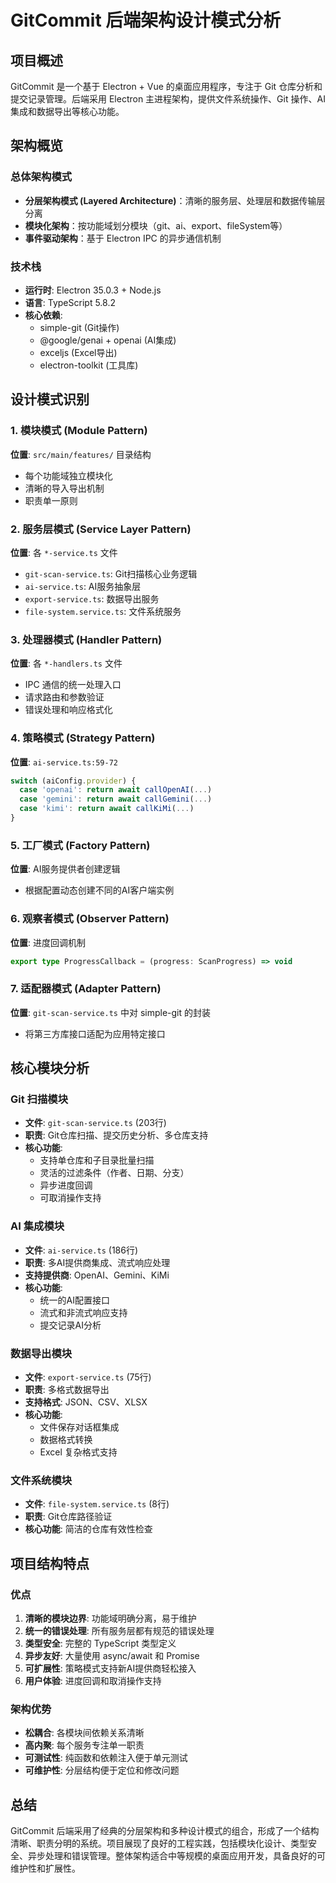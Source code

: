 # GitCommit 后端架构设计模式分析

## 项目概述

GitCommit 是一个基于 Electron + Vue 的桌面应用程序，专注于 Git 仓库分析和提交记录管理。后端采用 Electron 主进程架构，提供文件系统操作、Git 操作、AI 集成和数据导出等核心功能。

## 架构概览

### 总体架构模式
- **分层架构模式 (Layered Architecture)**：清晰的服务层、处理层和数据传输层分离
- **模块化架构**：按功能域划分模块（git、ai、export、fileSystem等）
- **事件驱动架构**：基于 Electron IPC 的异步通信机制

### 技术栈
- **运行时**: Electron 35.0.3 + Node.js
- **语言**: TypeScript 5.8.2
- **核心依赖**: 
  - simple-git (Git操作)
  - @google/genai + openai (AI集成)
  - exceljs (Excel导出)
  - electron-toolkit (工具库)

## 设计模式识别

### 1. 模块模式 (Module Pattern)
**位置**: `src/main/features/` 目录结构
- 每个功能域独立模块化
- 清晰的导入导出机制
- 职责单一原则

### 2. 服务层模式 (Service Layer Pattern)
**位置**: 各 `*-service.ts` 文件
- `git-scan-service.ts`: Git扫描核心业务逻辑
- `ai-service.ts`: AI服务抽象层
- `export-service.ts`: 数据导出服务
- `file-system.service.ts`: 文件系统服务

### 3. 处理器模式 (Handler Pattern)
**位置**: 各 `*-handlers.ts` 文件
- IPC 通信的统一处理入口
- 请求路由和参数验证
- 错误处理和响应格式化

### 4. 策略模式 (Strategy Pattern)
**位置**: `ai-service.ts:59-72`
```typescript
switch (aiConfig.provider) {
  case 'openai': return await callOpenAI(...)
  case 'gemini': return await callGemini(...)
  case 'kimi': return await callKiMi(...)
}
```

### 5. 工厂模式 (Factory Pattern)
**位置**: AI服务提供者创建逻辑
- 根据配置动态创建不同的AI客户端实例

### 6. 观察者模式 (Observer Pattern)
**位置**: 进度回调机制
```typescript
export type ProgressCallback = (progress: ScanProgress) => void
```

### 7. 适配器模式 (Adapter Pattern)
**位置**: `git-scan-service.ts` 中对 simple-git 的封装
- 将第三方库接口适配为应用特定接口

## 核心模块分析

### Git 扫描模块
- **文件**: `git-scan-service.ts` (203行)
- **职责**: Git仓库扫描、提交历史分析、多仓库支持
- **核心功能**:
  - 支持单仓库和子目录批量扫描
  - 灵活的过滤条件（作者、日期、分支）
  - 异步进度回调
  - 可取消操作支持

### AI 集成模块  
- **文件**: `ai-service.ts` (186行)
- **职责**: 多AI提供商集成、流式响应处理
- **支持提供商**: OpenAI、Gemini、KiMi
- **核心功能**:
  - 统一的AI配置接口
  - 流式和非流式响应支持
  - 提交记录AI分析

### 数据导出模块
- **文件**: `export-service.ts` (75行) 
- **职责**: 多格式数据导出
- **支持格式**: JSON、CSV、XLSX
- **核心功能**:
  - 文件保存对话框集成
  - 数据格式转换
  - Excel 复杂格式支持

### 文件系统模块
- **文件**: `file-system.service.ts` (8行)
- **职责**: Git仓库路径验证
- **核心功能**: 简洁的仓库有效性检查

## 项目结构特点

### 优点
1. **清晰的模块边界**: 功能域明确分离，易于维护
2. **统一的错误处理**: 所有服务层都有规范的错误处理
3. **类型安全**: 完整的 TypeScript 类型定义
4. **异步友好**: 大量使用 async/await 和 Promise
5. **可扩展性**: 策略模式支持新AI提供商轻松接入
6. **用户体验**: 进度回调和取消操作支持

### 架构优势
- **松耦合**: 各模块间依赖关系清晰
- **高内聚**: 每个服务专注单一职责
- **可测试性**: 纯函数和依赖注入便于单元测试
- **可维护性**: 分层结构便于定位和修改问题

## 总结

GitCommit 后端采用了经典的分层架构和多种设计模式的组合，形成了一个结构清晰、职责分明的系统。项目展现了良好的工程实践，包括模块化设计、类型安全、异步处理和错误管理。整体架构适合中等规模的桌面应用开发，具备良好的可维护性和扩展性。